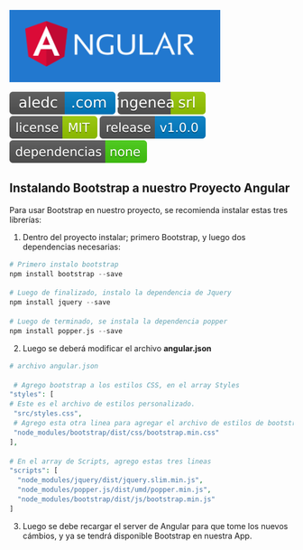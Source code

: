 ![Angular](https://github.com/aledc7/Angular/blob/master/resources/angular.png?raw=true)


[![aledc.tk](https://github.com/aledc7/Scrum-Certification/blob/master/recursos/aledc.com.svg)](https://aledc.tk)
[![ingenea.com.ar](https://github.com/aledc7/Scrum-Certification/blob/master/recursos/ingenea.svg)](http://ingenea.com.ar)
[![License](https://github.com/aledc7/Scrum-Certification/blob/master/recursos/mit-license.svg)](https://aledc.com)
[![GitHub release](https://github.com/aledc7/Scrum-Certification/blob/master/recursos/release.svg)](https://aledc.com)
[![Dependencies](https://github.com/aledc7/Scrum-Certification/blob/master/recursos/dependencias-none.svg)](https://aledc.com)


## Instalando Bootstrap a nuestro Proyecto Angular

Para usar Bootstrap en nuestro proyecto, se recomienda instalar estas tres librerías:   

1.  Dentro del proyecto instalar; primero Bootstrap, y luego dos dependencias necesarias:  

```php
# Primero instalo bootstrap
npm install bootstrap --save

# Luego de finalizado, instalo la dependencia de Jquery
npm install jquery --save

# Luego de terminado, se instala la dependencia popper
npm install popper.js --save
````

2.  Luego se deberá modificar el archivo __angular.json__

```php
# archivo angular.json

 # Agrego bootstrap a los estilos CSS, en el array Styles
"styles": [
# Este es el archivo de estilos personalizado.   
 "src/styles.css",
 # Agrego esta otra linea para agregar el archivo de estilos de bootstrap
 "node_modules/bootstrap/dist/css/bootstrap.min.css"
],

# En el array de Scripts, agrego estas tres lineas
"scripts": [
  "node_modules/jquery/dist/jquery.slim.min.js",
  "node_modules/popper.js/dist/umd/popper.min.js",
  "node_modules/bootstrap/dist/js/bootstrap.min.js"
]
````
3. Luego se debe recargar el server de Angular para que tome los nuevos cámbios, y ya se tendrá disponible Bootstrap en nuestra App. 





    
